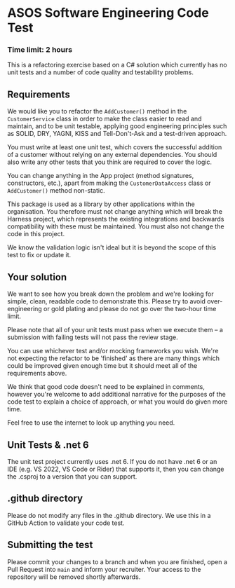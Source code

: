 # ASOS Software Engineering Code Test
### Time limit: 2 hours

This is a refactoring exercise based on a C# solution which currently has no unit tests and a number of code quality and testability problems.

## Requirements

We would like you to refactor the `AddCustomer()` method in the `CustomerService` class in order to make the class easier to read and maintain, and to be unit testable, applying good engineering principles such as SOLID, DRY, YAGNI, KISS and Tell-Don't-Ask and a test-driven approach. 

You must write at least one unit test, which covers the successful addition of a customer without relying on any external dependencies. You should also write any other tests that you think are required to cover the logic. 

You can change anything in the App project (method signatures, constructors, etc.), apart from making the `CustomerDataAccess` class or `AddCustomer()` method non-static. 

This package is used as a library by other applications within the organisation. You therefore must not change anything which will break the Harness project, which represents the existing integrations and backwards compatibility with these must be maintained. You must also not change the code in this project. 

We know the validation logic isn't ideal but it is beyond the scope of this test to fix or update it. 

## Your solution

We want to see how you break down the problem and we're looking for simple, clean, readable code to demonstrate this. Please try to avoid over-engineering or gold plating and please do not go over the two-hour time limit. 

Please note that all of your unit tests must pass when we execute them – a submission with failing tests will not pass the review stage. 

You can use whichever test and/or mocking frameworks you wish. We're not expecting the refactor to be 'finished' as there are many things which could be improved given enough time but it should meet all of the requirements above. 

We think that good code doesn't need to be explained in comments, however you're welcome to add additional narrative for the purposes of the code test to explain a choice of approach, or what you would do given more time. 

Feel free to use the internet to look up anything you need.

## Unit Tests & .net 6

The unit test project currently uses .net 6.  If you do not have .net 6 or an IDE (e.g. VS 2022, VS Code or Rider) that supports it, then you can change the .csproj to a version that you can support.

## .github directory

Please do not modify any files in the .github directory. We use this in a GitHub Action to validate your code test.

## Submitting the test

Please commit your changes to a branch and when you are finished, open a Pull Request into `main` and inform your recruiter. Your access to the repository will be removed shortly afterwards.